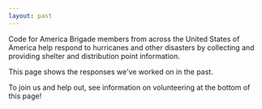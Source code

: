 ```yaml
---
layout: past
---
```


Code for America Brigade members from across the United States of America help respond to hurricanes and other disasters by collecting and providing shelter and distribution point information.

This page shows the responses we've worked on in the past.

To join us and help out, see information on volunteering at the bottom of this page!
